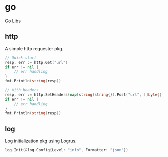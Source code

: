 # go

Go Libs

## http

A simple http requester pkg.

```go
// Quick start
resp, err := http.Get("url")
if err != nil {
    // err handling
}
fmt.Println(string(resp))

// With headers
resp, err := http.SetHeaders(map[string]string{}).Post("url", []byte{})
if err != nil {
    // err handling
}
fmt.Println(string(resp))
```

## log

Log initialization pkg using Logrus.

```go
log.Init(&log.Config{Level: "info", Formatter: "json"})
```
